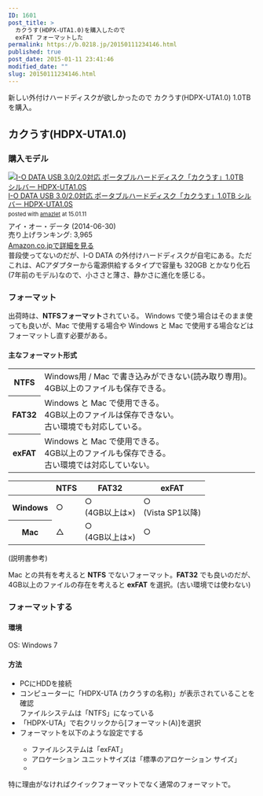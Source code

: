 ```yaml
---
ID: 1601
post_title: >
  カクうす(HDPX-UTA1.0)を購入したので
  exFAT フォーマットした
permalink: https://b.0218.jp/20150111234146.html
published: true
post_date: 2015-01-11 23:41:46
modified_date: ""
slug: 20150111234146.html
---
```

新しい外付けハードディスクが欲しかったので カクうす(HDPX-UTA1.0) 1.0TB を購入。
<!--more-->
<h2>カクうす(HDPX-UTA1.0)</h2>
<h3>購入モデル</h3>
<div class="amazlet-box"><div class="amazlet-image" style="float:left;margin:0px 12px 1px 0px;"><a href="http://www.amazon.co.jp/exec/obidos/ASIN/B00L2QRP22/chafuso-22/ref=nosim/" name="amazletlink" target="_blank"><img src="https://images-na.ssl-images-amazon.com/images/I/51SiNkTcLXL._SL160_.jpg" alt="I-O DATA USB 3.0/2.0対応 ポータブルハードディスク「カクうす」1.0TB シルバー HDPX-UTA1.0S" style="border: none;" /></a></div><div class="amazlet-info" style="line-height:120%; margin-bottom: 10px"><div class="amazlet-name" style="margin-bottom:10px;line-height:120%"><a href="http://www.amazon.co.jp/exec/obidos/ASIN/B00L2QRP22/chafuso-22/ref=nosim/" name="amazletlink" target="_blank">I-O DATA USB 3.0/2.0対応 ポータブルハードディスク「カクうす」1.0TB シルバー HDPX-UTA1.0S</a><div class="amazlet-powered-date" style="font-size:80%;margin-top:5px;line-height:120%">posted with <a href="http://www.amazlet.com/" title="amazlet" target="_blank">amazlet</a> at 15.01.11</div></div><div class="amazlet-detail">アイ・オー・データ (2014-06-30)<br />売り上げランキング: 3,965<br /></div><div class="amazlet-sub-info" style="float: left;"><div class="amazlet-link" style="margin-top: 5px"><a href="http://www.amazon.co.jp/exec/obidos/ASIN/B00L2QRP22/chafuso-22/ref=nosim/" name="amazletlink" target="_blank">Amazon.co.jpで詳細を見る</a></div></div></div><div class="amazlet-footer" style="clear: left"></div></div>
普段使ってないのだが、I-O DATA の外付けハードディスクが自宅にある。ただこれは、ACアダプターから電源供給するタイプで容量も 320GB とかなり化石(7年前のモデル)なので、小ささと薄さ、静かさに進化を感じる。

<h3>フォーマット</h3>
出荷時は、<b>NTFSフォーマット</b>されている。
Windows で使う場合はそのまま使っても良いが、Mac で使用する場合や Windows と Mac で使用する場合などはフォーマットし直す必要がある。

<h4>主なフォーマット形式</h4>
<table>
  <tr>
    <th>NTFS</th>
    <td>Windows用 / Mac で書き込みができない(読み取り専用)。<br>4GB以上のファイルも保存できる。</td>
  </tr>
  <tr>
    <th>FAT32</th>
    <td>Windows と Mac で使用できる。<br>4GB以上のファイルは保存できない。<br>古い環境でも対応している。</td>
  </tr>
  <tr>
    <th>exFAT</th>
    <td>Windows と Mac で使用できる。<br>4GB以上のファイルも保存できる。<br>古い環境では対応していない。</td>
  </tr>
</table>

<table style="table-layout: fixed;">
<thead>
	<tr>
		<th>　</th>
		<th>NTFS</th>
		<th>FAT32</th>
		<th>exFAT</th>
	</tr>
</thead>
<tbody>
	<tr>
		<th>Windows</th>
		<td>○</td>
		<td>○<br>(4GB以上は×) </td>
		<td>○<br>(Vista SP1以降) </td>
	</tr>
	<tr>
		<th>Mac</th>
		<td>△</td>
		<td>○<br>(4GB以上は×) </td>
		<td>○</td>
	</tr>
</tbody>
</table>
(説明書参考)

Mac との共有を考えると <b>NTFS</b> でないフォーマット。<b>FAT32</b> でも良いのだが、4GB以上のファイルの存在を考えると <b>exFAT</b> を選択。(古い環境では使わない)

<h3>フォーマットする</h3>
<h4>環境</h4>
OS: Windows 7
<h4>方法</h4>
<ul>
<li>PCにHDDを接続</li>
<li>コンピューターに「HDPX-UTA (カクうすの名称)」が表示されていることを確認<br>ファイルシステムは「NTFS」になっている</li>
<li>「HDPX-UTA」で右クリックから[フォーマット(A)]を選択</li>
<li>フォーマットを以下のような設定でする</li>
  <ul>
    <li>ファイルシステムは「exFAT」</li>
    <li>アロケーション ユニットサイズは「標準のアロケーション サイズ」</li>
    <li><img alt="" src="[cfview name='img_1']"></li>
  </ul>
</ul>

特に理由がなければクイックフォーマットでなく通常のフォーマットで。